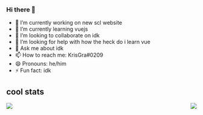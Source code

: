 ### Hi there 👋
- 🔭 I’m currently working on new scl website
- 🌱 I’m currently learning vuejs
- 👯 I’m looking to collaborate on idk
- 🤔 I’m looking for help with how the heck do i learn vue
- 💬 Ask me about idk
- 📫 How to reach me: 
    KrisGra#0209
- 😄 Pronouns: he/him
- ⚡ Fun fact: idk

## cool stats
<!--
**krisgrant/krisgrant** is a ✨ _special_ ✨ repository because its `README.md` (this file) appears on your GitHub profile.

Here are some ideas to get you started:

- 🔭 I’m currently working on ...
- 🌱 I’m currently learning ...
- 👯 I’m looking to collaborate on ...
- 🤔 I’m looking for help with ...
- 💬 Ask me about ...
- 📫 How to reach me: ...
- 😄 Pronouns: ...
- ⚡ Fun fact: ...
![KrisGra's GitHub stats](https://github-readme-stats.vercel.app/api?username=krisgrant&theme=vue-dark)
![Top Langs](https://github-readme-stats.vercel.app/api/top-langs/?username=krisgrant&theme=vue-dark)
-->

<p><img align="left" src="https://github-readme-stats.vercel.app/api?username=krisgrant&theme=vue-dark&show_icons=true&count_private=true" /></p>
<img align="right" src="https://github-readme-stats.vercel.app/api/top-langs/?username=krisgrant&theme=vue-dark&count_private=true" />
